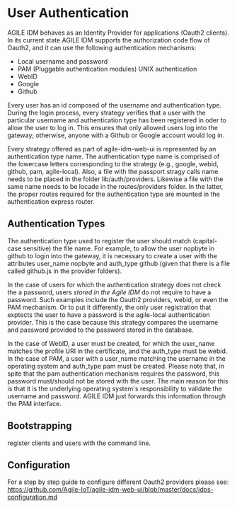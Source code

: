 # User Authentication

AGILE IDM behaves as an Identity Provider for applications (Oauth2 clients). In its current state AGILE IDM supports the authorization code flow of Oauth2, and it can use the following authentication mechanisms:

* Local username and password
* PAM (Pluggable authentication modules) UNIX authentication
* WebID
* Google
* Github

Every user has an id composed of the username and authentication type. During the login process, every strategy verifies
that a user with the particular username and authentication type has been registered in oder to allow the user to log in. This ensures that only allowed users log into the gateway; otherwise, anyone with a Github or Google account would log in.

Every strategy offered as part of agile-idm-web-ui is represented by an authentication type name. The authentication type name is comprised of the lowercase letters corresponding to the strategy (e.g., google, webid, github, pam, agile-local). Also, a file with the passport stragy calls name needs to be placed in the folder lib/auth/providers. Likewise a file with the same name needs to be locade in the routes/providers folder. In the latter, the proper routes required for the authentication type are mounted in the authentication express router.

## Authentication Types

The authentication type used to register the user should match (capital-case sensitive) the file name. For example, to allow the user nopbyte in github to login into the gateway, it is necessary to create a user with the attributes user_name nopbyte and auth_type github (given that there is a file called github.js in the provider folders). 

In the case of users for which the authentication strategy does not check the a password, users *stored in the Agile IDM* do not require to have a password. Such examples include the Oauth2 providers, webid, or even the PAM mechanism. Or to put it differently, the only user registration that exptects the user to have a password is the agile-local authentication provider. This is the case because this strategy compares the username and password provided to the password stored in the database.

In the case of WebID, a user must be created, for which the  user_name matches the profile URI in the certificate, and the auth_type must be webid. In the case of PAM, a user with a user_name matching the username in the operating system and auth_type pam must be created. Please note that, in spite that the pam authentication mechanism requires the password, this password must/should not be stored with the user. The main reason for this is that it is the underlying operating system's responsibility to validate the username and password. AGILE IDM just forwards this information through the PAM interface.


## Bootstrapping

register clients and users with the command line.


## Configuration

For a step by step guide to configure different Oauth2 providers please see: https://github.com/Agile-IoT/agile-idm-web-ui/blob/master/docs/idps-configuration.md

